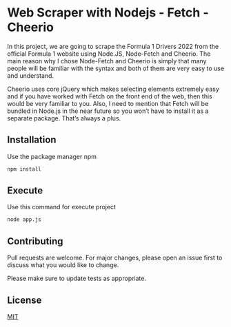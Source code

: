 # Web Scraper with Nodejs - Fetch - Cheerio

In this project, we are going to scrape the Formula 1 Drivers 2022 from the official Formula 1 website using Node.JS, Node-Fetch and Cheerio. The main reason why I chose Node-Fetch and Cheerio is simply that many people will be familiar with the syntax and both of them are very easy to use and understand.

Cheerio uses core jQuery which makes selecting elements extremely easy and if you have worked with Fetch on the front end of the web, then this would be very familiar to you. Also, I need to mention that Fetch will be bundled in Node.js in the near future so you won’t have to install it as a separate package. That’s always a plus.

## Installation

Use the package manager npm

```bash
npm install
```
## Execute

Use this command for execute project

```bash
node app.js
```


## Contributing
Pull requests are welcome. For major changes, please open an issue first to discuss what you would like to change.

Please make sure to update tests as appropriate.

## License
[MIT](https://choosealicense.com/licenses/mit/)
